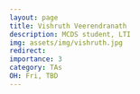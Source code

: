 ```yaml
---
layout: page
title: Vishruth Veerendranath
description: MCDS student, LTI
img: assets/img/vishruth.jpg
redirect: 
importance: 3
category: TAs
OH: Fri, TBD
---
```


